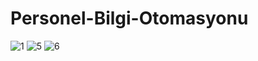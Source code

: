 # Personel-Bilgi-Otomasyonu
![1](https://user-images.githubusercontent.com/55664312/69012722-fbecef80-0989-11ea-909b-6fd040f8d884.png)
![5](https://user-images.githubusercontent.com/55664312/69012743-35bdf600-098a-11ea-93a6-8aacc56124db.png)
![6](https://user-images.githubusercontent.com/55664312/69012745-3bb3d700-098a-11ea-8a6a-5f14767c9b6f.png)
